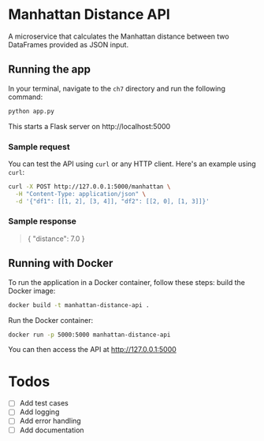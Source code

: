 # Manhattan Distance API

A microservice that calculates the Manhattan distance between two DataFrames provided as JSON input.


## Running the app
In your terminal, navigate to the `ch7` directory and run the following command:

```bash
python app.py
```

This starts a Flask server on http://localhost:5000

### Sample request
You can test the API using `curl` or any HTTP client. Here's an example using `curl`:

```bash
curl -X POST http://127.0.0.1:5000/manhattan \
  -H "Content-Type: application/json" \
  -d '{"df1": [[1, 2], [3, 4]], "df2": [[2, 0], [1, 3]]}'
```

### Sample response

>{
  "distance": 7.0
}

## Running with Docker

To run the application in a Docker container, follow these steps:
build the Docker image:

```bash
docker build -t manhattan-distance-api .
```

Run the Docker container:

```bash
docker run -p 5000:5000 manhattan-distance-api
```

You can then access the API at http://127.0.0.1:5000

# Todos
- [ ] Add test cases
- [ ] Add logging
- [ ] Add error handling
- [ ] Add documentation